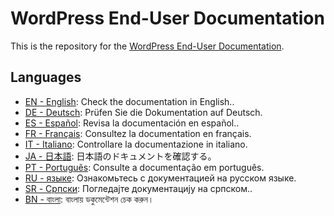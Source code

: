 # WordPress End-User Documentation

This is the repository for the [WordPress End-User Documentation](https://wordpress.org/documentation/).

## Languages

- [EN - English](en/): Check the documentation in English..
- [DE - Deutsch](de/): Prüfen Sie die Dokumentation auf Deutsch.
- [ES - Español](es/): Revisa la documentación en español..
- [FR - Français](fr/): Consultez la documentation en français.
- [IT - Italiano](it/): Controllare la documentazione in italiano.
- [JA - 日本語](ja/): 日本語のドキュメントを確認する。
- [PT - Português](pt/): Consulte a documentação em português.
- [RU - языке](ru/): Ознакомьтесь с документацией на русском языке.
- [SR - Српски](sr/): Погледајте документацију на српском..
- [BN - বাংলা](bn/): বাংলায় ডকুমেন্টেশন চেক করুন।
